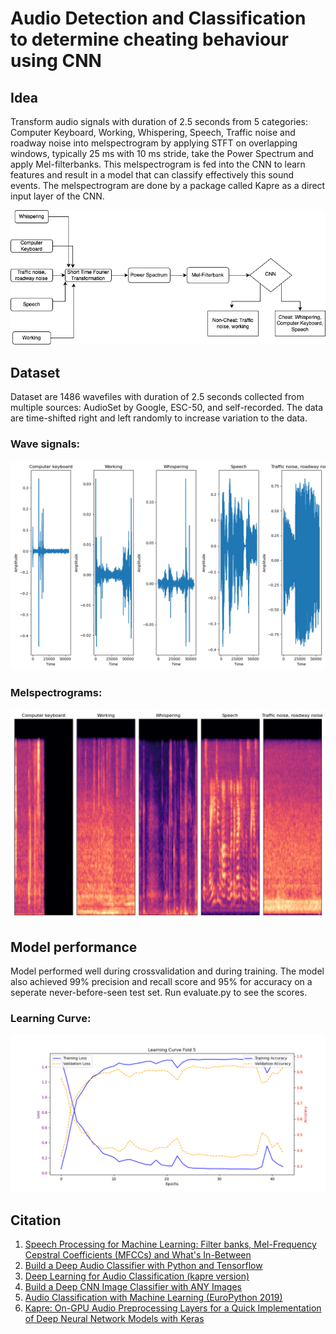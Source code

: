# Audio Detection and Classification to determine cheating behaviour using CNN
 
## Idea 

Transform audio signals with duration of 2.5 seconds from 5 categories: Computer Keyboard, Working, Whispering, Speech, Traffic noise and roadway noise into melspectrogram by applying STFT on overlapping windows, typically 25 ms with 10 ms stride, take the Power Spectrum and apply Mel-filterbanks. This melspectrogram is fed into the CNN to learn features and result in a model that can classify effectively this sound events. The melspectrogram are done by a package called Kapre as a direct input layer of the CNN.

![Alt Text](./plot/Diagramm.png)

## Dataset
Dataset are 1486 wavefiles with duration of 2.5 seconds collected from multiple sources: AudioSet by Google, ESC-50, and self-recorded. The data are time-shifted right and left randomly to increase variation to the data. 
### Wave signals: 
![Alt Text](./plot/representative_wavesignals.png)
### Melspectrograms:
![Alt Text](./plot/mel_spectrogram.png)

## Model performance
Model performed well during crossvalidation and during training. The model also achieved 99% precision and recall score and 95% for accuracy on a seperate never-before-seen test set. Run evaluate.py to see the scores. 
### Learning Curve: 
![Alt Text](./plot/learning_curve_fold_5.png)

## Citation 
1. [Speech Processing for Machine Learning: Filter banks, Mel-Frequency Cepstral Coefficients (MFCCs) and What's In-Between](https://haythamfayek.com/2016/04/21/speech-processing-for-machine-learning.html)
2. [Build a Deep Audio Classifier with Python and Tensorflow](https://youtu.be/ZLIPkmmDJAc)
3. [Deep Learning for Audio Classification (kapre version)](https://www.youtube.com/watch?v=RMfeYitdO-c&list=PLhA3b2k8R3t0SYW_MhWkWS5fWg-BlYqWn)
4. [Build a Deep CNN Image Classifier with ANY Images](https://youtu.be/jztwpsIzEGc)
5. [Audio Classification with Machine Learning (EuroPython 2019)](https://youtu.be/uCGROOUO_wY)
6. [Kapre: On-GPU Audio Preprocessing Layers for a Quick Implementation of Deep Neural Network Models with Keras](https://arxiv.org/abs/1706.05781)




